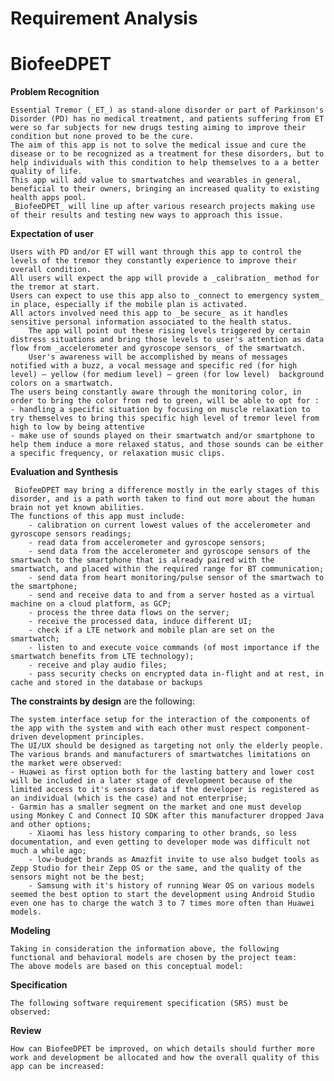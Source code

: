 # Requirement Analysis
# BiofeeDPET

**Problem Recognition**

	Essential Tremor (_ET_) as stand-alone disorder or part of Parkinson's Disorder (PD) has no medical treatment, and patients suffering from ET were so far subjects for new drugs testing aiming to improve their condition but none proved to be the cure.
	The aim of this app is not to solve the medical issue and cure the disease or to be recognized as a treatment for these disorders, but to help individuals with this condition to help themselves to a a better quality of life.
	This app will add value to smartwatches and wearables in general, beneficial to their owners, bringing an increased quality to existing health apps pool.
	_BiofeeDPET_ will line up after various research projects making use of their results and testing new ways to approach this issue. 
 
**Expectation of user**

	Users with PD and/or ET will want through this app to control the levels of the tremor they constantly experience to improve their overall condition.
	All users will expect the app will provide a _calibration_ method for the tremor at start. 
	Users can expect to use this app also to _connect to emergency system_ in place, especially if the mobile plan is activated.
	All actors involved need this app to _be secure_ as it handles sensitive personal information associated to the health status.
        The app will point out these rising levels triggered by certain distress situations and bring those levels to user's attention as data flow from _accelerometer and gyroscope sensors_ of the smartwatch.
        User's awareness will be accomplished by means of messages notified with a buzz, a vocal message and specific red (for high level) – yellow (for medium level) – green (for low level)  background colors on a smartwatch.
	The users being constantly aware through the monitoring color, in order to bring the color from red to green, will be able to opt for :
	- handling a specific situation by focusing on muscle relaxation to try themselves to bring this specific high level of tremor level from high to low by being attentive  
	- make use of sounds played on their smartwatch and/or smartphone to help them induce a more relaxed status, and those sounds can be either a specific frequency, or relaxation music clips.
 
**Evaluation and Synthesis**

	 BiofeeDPET may bring a difference mostly in the early stages of this disorder, and is a path worth taken to find out more about the human brain not yet known abilities.
	The functions of this app must include: 
        - calibration on current lowest values of the accelerometer and gyroscope sensors readings;
        - read data from accelerometer and gyroscope sensors;
        - send data from the accelerometer and gyroscope sensors of the smartwach to the smartphone that is already paired with the smartwatch, and placed within the required range for BT communication;
        - send data from heart monitoring/pulse sensor of the smartwach to the smartphone;
        - send and receive data to and from a server hosted as a virtual machine on a cloud platform, as GCP;
        - process the three data flows on the server;
        - receive the processed data, induce different UI;
        - check if a LTE network and mobile plan are set on the smartwatch;
        - listen to and execute voice commands (of most importance if the smartwatch benefits from LTE technology);
        - receive and play audio files;
        - pass security checks on encrypted data in-flight and at rest, in cache and stored in the database or backups
        
**The constraints by design** are the following:

	The system interface setup for the interaction of the components of the app with the system and with each other must respect component-driven development principles.
	The UI/UX should be designed as targeting not only the elderly people.
 	The various brands and manufacturers of smartwatches limitations on the market were observed: 
  	- Huawei as first option both for the lasting battery and lower cost will be included in a later stage of development because of the limited access to it's sensors data if the developer is registered as an individual (which is the case) and not enterprise;
   	- Garmin has a smaller segment on the market and one must develop using Monkey C and Connect IQ SDK after this manufacturer dropped Java and other options;
    	- Xiaomi has less history comparing to other brands, so less documentation, and even getting to developer mode was difficult not much a while ago;
     	- low-budget brands as Amazfit invite to use also budget tools as Zepp Studio for their Zepp OS or the same, and the quality of the sensors might not be the best;
      	- Samsung with it's history of running Wear OS on various models seemed the best option to start the development using Android Studio even one has to charge the watch 3 to 7 times more often than Huawei models.


**Modeling**

	Taking in consideration the information above, the following functional and behavioral models are chosen by the project team: 
	The above models are based on this conceptual model:
 
**Specification** 

	The following software requirement specification (SRS) must be observed: 
 
**Review**

	How can BiofeeDPET be improved, on which details should further more work and development be allocated and how the overall quality of this app can be increased:
